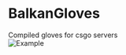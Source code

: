 # BalkanGloves
Compiled gloves for csgo servers   
![Example](https://i.gyazo.com/fbbfd8cc66b66c913bd90f232a7140b0.png)
